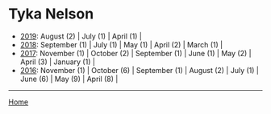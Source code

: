 # Tyka Nelson

  * [2019](./tyka-nelson-2019.md): 
      August (2) | 
      July (1) | 
      April (1) | 
  * [2018](./tyka-nelson-2018.md): 
      September (1) | 
      July (1) | 
      May (1) | 
      April (2) | 
      March (1) | 
  * [2017](./tyka-nelson-2017.md): 
      November (1) | 
      October (2) | 
      September (1) | 
      June (1) | 
      May (2) | 
      April (3) | 
      January (1) | 
  * [2016](./tyka-nelson-2016.md): 
      November (1) | 
      October (6) | 
      September (1) | 
      August (2) | 
      July (1) | 
      June (6) | 
      May (9) | 
      April (8) | 

----

[Home](../)
